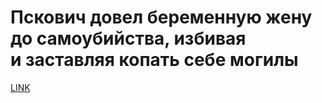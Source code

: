 # Пскович довел беременную жену до самоубийства, избивая и заставляя копать себе могилы



[LINK](https://varlamov.ru/4219068.html)